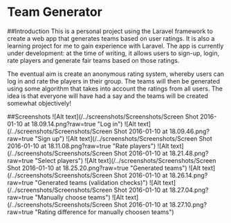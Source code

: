 # Team Generator

##Introduction
This is a personal project using the Laravel framework to create a web app that generates teams based on user ratings. It is also a learning project for me to gain experience with Laravel. The app is currently under development: at the time of writing, it allows users to sign-up, login, rate players and generate fair teams based on those ratings. 

The eventual aim is create an anonymous rating system, whereby users can log in and rate the players in their group. The teams will then be generated using some algorithm that takes into account the ratings from all users. The idea is that everyone will have had a say and the teams will be created somewhat objectively!

##Screenshots
![Alt text](/../screenshots/Screenshots/Screen Shot 2016-01-10 at 18.09.14.png?raw=true "Log in")
![Alt text](/../screenshots/Screenshots/Screen Shot 2016-01-10 at 18.09.46.png?raw=true "Sign up")
![Alt text](/../screenshots/Screenshots/Screen Shot 2016-01-10 at 18.11.08.png?raw=true "Rate players")
![Alt text](/../screenshots/Screenshots/Screen Shot 2016-01-10 at 18.21.48.png?raw=true "Select players")
![Alt text](/../screenshots/Screenshots/Screen Shot 2016-01-10 at 18.25.20.png?raw=true "Generated teams")
![Alt text](/../screenshots/Screenshots/Screen Shot 2016-01-10 at 18.26.14.png?raw=true "Generated teams (validation checks)")
![Alt text](/../screenshots/Screenshots/Screen Shot 2016-01-10 at 18.27.04.png?raw=true "Manually choose teams")
![Alt text](/../screenshots/Screenshots/Screen Shot 2016-01-10 at 18.27.10.png?raw=true "Rating difference for manually choosen teams")

